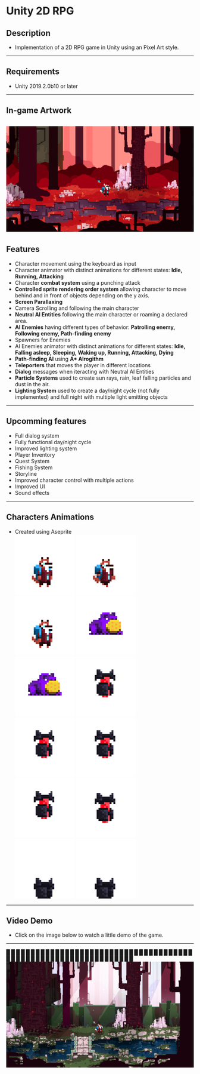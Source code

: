 # Unity 2D RPG
##  Description
* Implementation of a 2D RPG game in Unity using an Pixel Art style.
---
## Requirements
* Unity 2019.2.0b10 or later
---
## In-game Artwork

![alt text](https://github.com/PavelescuVictor/Unity2DRPG/blob/master/Image%20Progression%20Gif%20v2.gif)
---
## Features
* Character movement using the keyboard as input
* Character animator with distinct animations for different states: **Idle, Running, Attacking**
* Character **combat system** using a punching attack
* **Controlled sprite rendering order system** allowing character to move behind and in front of objects depending on the y axis.
* **Screen Parallaxing**
* Camera Scrolling and following the main character
* **Neutral AI Entities** following the main character or roaming a declared area.
* **AI Enemies** having different types of behavior: **Patrolling enemy, Following enemy, Path-finding enemy**
* Spawners for Enemies
* AI Enemies animator with distinct animations for different states: **Idle, Falling asleep, Sleeping, Waking up, Running, Attacking, Dying**
* **Path-finding AI** using **A\* Alrogithm**
* **Teleporters** that moves the player in different locations
* **Dialog** messages when iteracting with Neutral AI Entities
* **Particle Systems** used to create sun rays, rain, leaf falling particles and dust in the air.
* **Lighting System** used to create a day/night cycle (not fully implemented) and full night with multiple light emitting objects
---
## Upcomming features
* Full dialog system
* Fully functional day/night cycle
* Improved lighting system
* Player Inventory
* Quest System
* Fishing System
* Storyline
* Improved character control with multiple actions
* Improved UI
* Sound effects
---
## Characters Animations
* Created using Aseprite\
![alt text](https://github.com/PavelescuVictor/Unity2DRPG/blob/master/Obi%20Idle%20Right.gif)
![alt text](https://github.com/PavelescuVictor/Unity2DRPG/blob/master/Obi%20Running%20Right.gif)
![alt text](https://github.com/PavelescuVictor/Unity2DRPG/blob/master/Obi%20Atack%20Right.gif)
![alt text](https://github.com/PavelescuVictor/Unity2DRPG/blob/master/Frog%20Walking%20Right.gif)
![alt text](https://github.com/PavelescuVictor/Unity2DRPG/blob/master/Frog%20Idle%20Right.gif)
![alt text](https://github.com/PavelescuVictor/Unity2DRPG/blob/master/Enemy%201%20Idle%202%20Right.gif)
![alt text](https://github.com/PavelescuVictor/Unity2DRPG/blob/master/Enemy%201%20Idle%20Right.gif)
![alt text](https://github.com/PavelescuVictor/Unity2DRPG/blob/master/Enemy%201%20Walk%20Right.gif)
![alt text](https://github.com/PavelescuVictor/Unity2DRPG/blob/master/Enemy%201%20Attack%20Right.gif)
![alt text](https://github.com/PavelescuVictor/Unity2DRPG/blob/master/Enemy%201%20Asleep%20Right.gif)
![alt text](https://github.com/PavelescuVictor/Unity2DRPG/blob/master/Enemy%201%20Awake%20Right.gif)
![alt text](https://github.com/PavelescuVictor/Unity2DRPG/blob/master/Enemy%201%20Sleep%20Right.gif)
---
## Video Demo
* Click on the image below to watch a little demo of the game.
---
<kdb>
  <b><b><b>&#9608 &#9608 &#9608 &#9608 &#9608 &#9608 &#9608 &#9608 &#9608 &#9608 &#9608 &#9608 &#9608 &#9608 &#9608 &#9608 &#9608 &#9608 &#9608 &#9608 &#9608 &#9608 &#9608 &#9608 &#9608 &#9608 &#9608 &#9608 &#9608 &#9608 &#9608 &#9608 &#9608 &#9608 &#9608 &#9608 &#9608 &#9608 &#9608 &#9608 &#9608 &#9608 &#9608 &#9608 &#9608 &#9608 &#9608 &#9608 &#9608 &#9608 &#9608 &#9608 &#9608 &#9608 &#9608 &#9608 &#9608 &#9608 &#9608 &#9608 &#9608 &#9608 &#9608 &#9608 <b>
  <a href="https://www.youtube.com/watch?v=Mq7G_RWzq9g"><b><img src="https://github.com/PavelescuVictor/Unity2DRPG/blob/master/Image-Progression%208.png"/></a>
</kbd>
